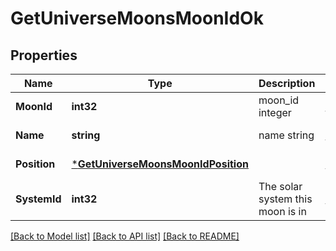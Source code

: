# GetUniverseMoonsMoonIdOk

## Properties
Name | Type | Description | Notes
------------ | ------------- | ------------- | -------------
**MoonId** | **int32** | moon_id integer | [default to null]
**Name** | **string** | name string | [default to null]
**Position** | [***GetUniverseMoonsMoonIdPosition**](get_universe_moons_moon_id_position.md) |  | [default to null]
**SystemId** | **int32** | The solar system this moon is in | [default to null]

[[Back to Model list]](../README.md#documentation-for-models) [[Back to API list]](../README.md#documentation-for-api-endpoints) [[Back to README]](../README.md)

